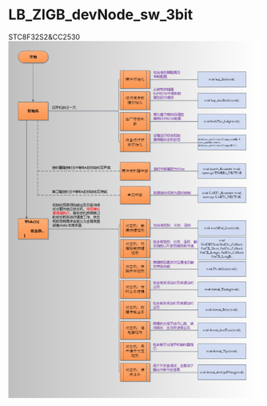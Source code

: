 # LB_ZIGB_devNode_sw_3bit
STC8F32S2&amp;CC2530
![image](https://github.com/Nepenthes/LB_ZIGB_devNode_sw_3bit/blob/master/Proj_introduct/L7_%E7%A8%8B%E5%BA%8F%E7%BB%93%E6%9E%84-%E5%AD%90%E6%9D%BF.png)
